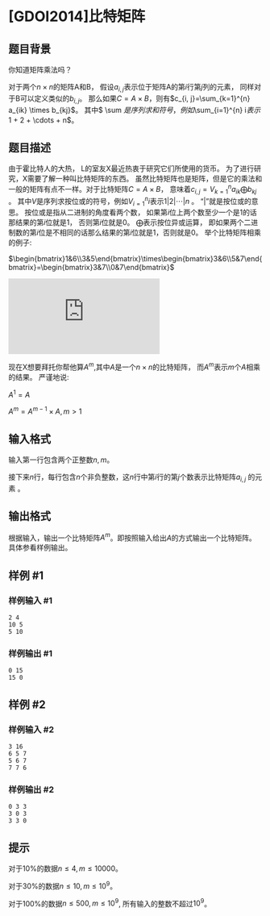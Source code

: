# [GDOI2014]比特矩阵

## 题目背景

你知道矩阵乘法吗？

对于两个$n\times n$的矩阵A和B， 假设$a_{i, j}$表示位于矩阵A的第$i$行第$j$列的元素， 同样对于B可以定义类似的$b_{i,j}$。 那么如果$C = A \times B$，则有$c_{i, j}=\sum_{k=1}^{n} a_{ik} \times b_{kj}$。 其中$ \sum $是序列求和符号，例如$\sum_{i=1}^{n} i$表示$1 + 2 + \cdots + n$。


## 题目描述

由于霍比特人的大热， L的室友X最近热衷于研究它们所使用的货币。 为了进行研究，X需要了解一种叫比特矩阵的东西。 虽然比特矩阵也是矩阵，但是它的乘法和一般的矩阵有点不一样。对于比特矩阵$C = A \times B$， 意味着$c_{i,j} = V_{k=1}^{n}a_{ik} \bigoplus b_{kj}$ 。 其中$V$是序列求按位或的符号，例如$V_{i=1}^{n} i$表示$1 | 2 | \cdots | n$ 。 “|”就是按位或的意思。 按位或是指从二进制的角度看两个数， 如果第$i$位上两个数至少一个是1的话那结果的第$i$位就是1， 否则第$i$位就是0。 $\bigoplus$表示按位异或运算， 即如果两个二进制数的第$i$位是不相同的话那么结果的第$i$位就是1，否则就是0。
举个比特矩阵相乘的例子:

$\begin{bmatrix}1&6\\3&5\end{bmatrix}\times\begin{bmatrix}3&6\\5&7\end{bmatrix}=\begin{bmatrix}3&7\\0&7\end{bmatrix}$

![](http://latex.codecogs.com/gif.latex?%5Cbegin%7Bbmatrix%7D1%266%5C%5C3%265%5Cend%7Bbmatrix%7D%5Ctimes%5Cbegin%7Bbmatrix%7D3%266%5C%5C5%267%5Cend%7Bbmatrix%7D%3D%5Cbegin%7Bbmatrix%7D3%267%5C%5C0%267%5Cend%7Bbmatrix%7D)

现在X想要拜托你帮他算$A^{m}$,其中$A$是一个$n\times n$的比特矩阵， 而$A^{m}$表示$m$个$A$相乘的结果。 严谨地说:

$A^{1}=A$

$A^{m}=A^{m-1}\times A,m>1$


## 输入格式

输入第一行包含两个正整数$n,m$。

接下来$n$行，每行包含$n$个非负整数，这$n$行中第$i$行的第$j$个数表示比特矩阵$a_{i,j}$ 的元素 。


## 输出格式

根据输入，输出一个比特矩阵$A^{m}$。即按照输入给出$A$的方式输出一个比特矩阵。 具体参看样例输出。


## 样例 #1

### 样例输入 #1
```
2 4
10 5
5 10
```

### 样例输出 #1

```
0 15
15 0
```

## 样例 #2

### 样例输入 #2
```
3 16
6 5 7
5 6 7
7 7 6
```

### 样例输出 #2

```
0 3 3
3 0 3
3 3 0
```

## 提示

对于10%的数据$n\le 4, m\le 10000$。

对于30%的数据$n\le 10, m\le 10^9$。

对于100%的数据$n\le 500, m\le 10^9$, 所有输入的整数不超过$10^9$。

